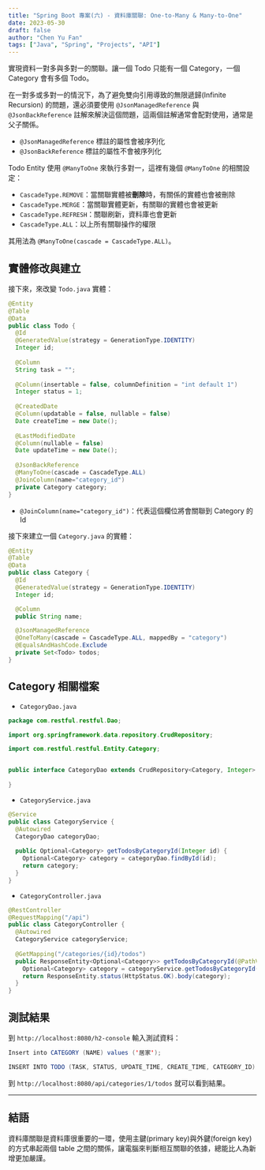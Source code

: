 ```yaml
---
title: "Spring Boot 專案(六) - 資料庫關聯: One-to-Many & Many-to-One"
date: 2023-05-30
draft: false
author: "Chen Yu Fan"
tags: ["Java", "Spring", "Projects", "API"]
---
```


實現資料一對多與多對一的關聯。讓一個 Todo 只能有一個 Category，一個 Category 會有多個 Todo。

<!--more-->

在一對多或多對一的情況下，為了避免雙向引用導致的無限遞歸(Infinite Recursion) 的問題，還必須要使用 `@JsonManagedReference` 與 `@JsonBackReference` 註解來解決這個問題，這兩個註解通常會配對使用，通常是父子關係。

- `@JsonManagedReference` 標註的屬性會被序列化
- `@JsonBackReference` 標註的屬性不會被序列化

Todo Entity 使用 `@ManyToOne` 來執行多對一，這裡有幾個 `@ManyToOne` 的相關設定：

- `CascadeType.REMOVE`：當關聯實體被**刪除**時，有關係的實體也會被刪除
- `CascadeType.MERGE`：當關聯實體更新，有關聯的實體也會被更新
- `CascadeType.REFRESH`：關聯刷新，資料庫也會更新
- `CascadeType.ALL`：以上所有關聯操作的權限

其用法為 `@ManyToOne(cascade = CascadeType.ALL)`。

## 實體修改與建立

接下來，來改變 `Todo.java` 實體：

```java
@Entity
@Table
@Data
public class Todo {
  @Id
  @GeneratedValue(strategy = GenerationType.IDENTITY)
  Integer id;
  
  @Column
  String task = "";
  
  @Column(insertable = false, columnDefinition = "int default 1")
  Integer status = 1;
  
  @CreatedDate
  @Column(updatable = false, nullable = false)
  Date createTime = new Date();
  
  @LastModifiedDate
  @Column(nullable = false)
  Date updateTime = new Date();
  
  @JsonBackReference
  @ManyToOne(cascade = CascadeType.ALL)
  @JoinColumn(name="category_id")
  private Category category;
}
```

- `@JoinColumn(name="category_id")`：代表這個欄位將會關聯到 Category 的 Id

接下來建立一個 `Category.java` 的實體：

```java
@Entity
@Table
@Data
public class Category {
  @Id
  @GeneratedValue(strategy = GenerationType.IDENTITY)
  Integer id;

  @Column
  public String name;

  @JsonManagedReference
  @OneToMany(cascade = CascadeType.ALL, mappedBy = "category")
  @EqualsAndHashCode.Exclude
  private Set<Todo> todos;
}
```

## Category 相關檔案

- `CategoryDao.java`
```java
package com.restful.restful.Dao;

import org.springframework.data.repository.CrudRepository;

import com.restful.restful.Entity.Category;


public interface CategoryDao extends CrudRepository<Category, Integer> {
	
}
```

- `CategoryService.java`
```java
@Service
public class CategoryService {
  @Autowired
  CategoryDao categoryDao;
  
  public Optional<Category> getTodosByCategoryId(Integer id) {
  	Optional<Category> category = categoryDao.findById(id);
  	return category;
  }
}
```

- `CategoryController.java`
```java
@RestController
@RequestMapping("/api")
public class CategoryController {
  @Autowired
  CategoryService categoryService;
  
  @GetMapping("/categories/{id}/todos")
  public ResponseEntity<Optional<Category>> getTodosByCategoryId(@PathVariable Integer id) {
    Optional<Category> category = categoryService.getTodosByCategoryId(id);
    return ResponseEntity.status(HttpStatus.OK).body(category);
  }
}
```

## 測試結果

到 `http://localhost:8080/h2-console` 輸入測試資料：

```java
Insert into CATEGORY (NAME) values ('居家');

INSERT INTO TODO (TASK, STATUS, UPDATE_TIME, CREATE_TIME, CATEGORY_ID) values ('打電腦', 1, '2023-05-30 11:00:00', '2023-05-30 11:00:00', 1);
```

到 `http://localhost:8080/api/categories/1/todos` 就可以看到結果。

---

## 結語

資料庫關聯是資料庫很重要的一環，使用主鍵(primary key)與外鍵(foreign key) 的方式串起兩個 table 之間的關係，讓電腦來判斷相互關聯的依據，總能比人為新增更加嚴謹。